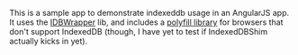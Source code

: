 This is a sample app to demonstrate indexeddb usage in an AngularJS app. It uses the [IDBWrapper](https://github.com/jensarps/IDBWrapper) lib, and includes a [polyfill library](https://github.com/axemclion/IndexedDBShim) for browsers that don't support IndexedDB (though, I have yet to test if IndexedDBShim actually kicks in yet).
